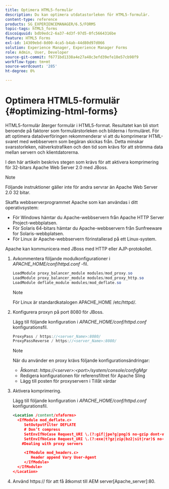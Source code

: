 ```yaml
---
title: Optimera HTML5-formulär
description: Du kan optimera utdatastorleken för HTML5-formulär.
content-type: reference
products: SG_EXPERIENCEMANAGER/6.5/FORMS
topic-tags: hTML5_forms
discoiquuid: bdb9edc2-6a37-4d3f-97d5-0fc5664316be
feature: HTML5 Forms
exl-id: 14309ebd-8d00-4ca5-b4ab-44d80d97d066
solution: Experience Manager, Experience Manager Forms
role: Admin, User, Developer
source-git-commit: f6771bd1338a4e27a48c3efd39efe18e57cb98f9
workflow-type: tm+mt
source-wordcount: '285'
ht-degree: 0%

---
```


# Optimera HTML5-formulär {#optimizing-html-forms}

HTML5-formulär återger formulär i HTML5-format. Resultatet kan bli stort beroende på faktorer som formulärstorleken och bilderna i formuläret. För att optimera dataöverföringen rekommenderar vi att du komprimerar HTML-svaret med webbservern som begäran skickas från. Detta minskar svarsstorleken, nätverkstrafiken och den tid som krävs för att strömma data mellan servern och klientdatorerna.

I den här artikeln beskrivs stegen som krävs för att aktivera komprimering för 32-bitars Apache Web Server 2.0 med JBoss.

>[!NOTE]
>
>Följande instruktioner gäller inte för andra servrar än Apache Web Server 2.0 32 bitar.

Skaffa webbserverprogrammet Apache som kan användas i ditt operativsystem:

* För Windows hämtar du Apache-webbservern från Apache HTTP Server Project-webbplatsen.
* För Solaris 64-bitars hämtar du Apache-webbservern från Sunfreeware for Solaris-webbplatsen.
* För Linux är Apache-webbservern förinstallerad på ett Linux-system.

Apache kan kommunicera med JBoss med HTTP eller AJP-protokollet.

1. Avkommentera följande modulkonfigurationer i *APACHE_HOME/conf/httpd.conf* -fil.

   ```java
   LoadModule proxy_balancer_module modules/mod_proxy.so
   LoadModule proxy_balancer_module modules/mod_proxy_http.so
   LoadModule deflate_module modules/mod_deflate.so
   ```

   >[!NOTE]
   >
   >För Linux är standardkatalogen APACHE_HOME /etc/httpd/.

1. Konfigurera proxyn på port 8080 för JBoss.

   Lägg till följande konfiguration i *APACHE_HOME/conf/httpd.conf* konfigurationsfil.

   ```java
   ProxyPass / https://<server_Name>:8080/
   ProxyPassReverse / https://<server_Name>:8080/
   ```

   >[!NOTE]
   >
   >När du använder en proxy krävs följande konfigurationsändringar:
   >
   >* Åtkomst: *https://&lt;server>:&lt;port>/system/console/configMgr*
   * Redigera konfigurationen för referensfiltret för Apache Sling
   * Lägg till posten för proxyservern i Tillåt värdar

1. Aktivera komprimering.

   Lägg till följande konfiguration i *APACHE_HOME/conf/httpd.conf* konfigurationsfil.

   ```xml
   <Location /content/xfaforms>
     <IfModule mod_deflate.c>
        SetOutputFilter DEFLATE
        # Don’t compress
        SetEnvIfNoCase Request_URI \.(?:gif|jpe?g|png)$ no-gzip dont-vary
        SetEnvIfNoCase Request_URI \.(?:exe|t?gz|zip|bz2|sit|rar)$ no-gzip dont-vary
       #Dealing with proxy servers
   
        <IfModule mod_headers.c>
           Header append Vary User-Agent
        </IfModule>
     </IfModule>
   </Location>
   ```

1. Använd https:// för att få åtkomst till AEM server[Apache_server]:80.
